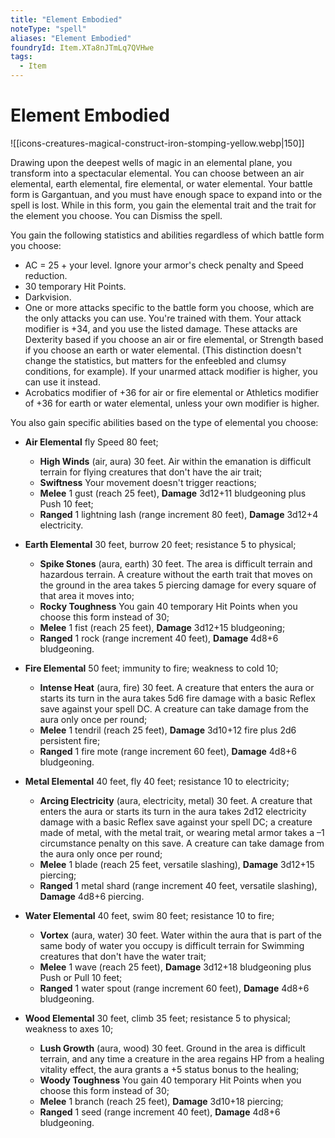 ```yaml
---
title: "Element Embodied"
noteType: "spell"
aliases: "Element Embodied"
foundryId: Item.XTa8nJTmLq7QVHwe
tags:
  - Item
---
```


# Element Embodied
![[icons-creatures-magical-construct-iron-stomping-yellow.webp|150]]

Drawing upon the deepest wells of magic in an elemental plane, you transform into a spectacular elemental. You can choose between an air elemental, earth elemental, fire elemental, or water elemental. Your battle form is Gargantuan, and you must have enough space to expand into or the spell is lost. While in this form, you gain the elemental trait and the trait for the element you choose. You can Dismiss the spell.

You gain the following statistics and abilities regardless of which battle form you choose:

*   AC = 25 + your level. Ignore your armor's check penalty and Speed reduction.
*   30 temporary Hit Points.
*   Darkvision.
*   One or more attacks specific to the battle form you choose, which are the only attacks you can use. You're trained with them. Your attack modifier is +34, and you use the listed damage. These attacks are Dexterity based if you choose an air or fire elemental, or Strength based if you choose an earth or water elemental. (This distinction doesn't change the statistics, but matters for the enfeebled and clumsy conditions, for example). If your unarmed attack modifier is higher, you can use it instead.
*   Acrobatics modifier of +36 for air or fire elemental or Athletics modifier of +36 for earth or water elemental, unless your own modifier is higher.

You also gain specific abilities based on the type of elemental you choose:

*   **Air Elemental** fly Speed 80 feet;
    *   **High Winds** (air, aura) 30 feet. Air within the emanation is difficult terrain for flying creatures that don't have the air trait;
    *   **Swiftness** Your movement doesn't trigger reactions;
    *   **Melee** 1 gust (reach 25 feet), **Damage** 3d12+11 bludgeoning plus Push 10 feet;
    *   **Ranged** 1 lightning lash (range increment 80 feet), **Damage** 3d12+4 electricity.

*   **Earth Elemental** 30 feet, burrow 20 feet; resistance 5 to physical;
    *   **Spike Stones** (aura, earth) 30 feet. The area is difficult terrain and hazardous terrain. A creature without the earth trait that moves on the ground in the area takes 5 piercing damage for every square of that area it moves into;
    *   **Rocky Toughness** You gain 40 temporary Hit Points when you choose this form instead of 30;
    *   **Melee** 1 fist (reach 25 feet), **Damage** 3d12+15 bludgeoning;
    *   **Ranged** 1 rock (range increment 40 feet), **Damage** 4d8+6 bludgeoning.

*   **Fire Elemental** 50 feet; immunity to fire; weakness to cold 10;
    *   **Intense Heat** (aura, fire) 30 feet. A creature that enters the aura or starts its turn in the aura takes 5d6 fire damage with a basic Reflex save against your spell DC. A creature can take damage from the aura only once per round;
    *   **Melee** 1 tendril (reach 25 feet), **Damage** 3d10+12 fire plus 2d6 persistent fire;
    *   **Ranged** 1 fire mote (range increment 60 feet), **Damage** 4d8+6 bludgeoning.

*   **Metal Elemental** 40 feet, fly 40 feet; resistance 10 to electricity;
    *   **Arcing Electricity** (aura, electricity, metal) 30 feet. A creature that enters the aura or starts its turn in the aura takes 2d12 electricity damage with a basic Reflex save against your spell DC; a creature made of metal, with the metal trait, or wearing metal armor takes a –1 circumstance penalty on this save. A creature can take damage from the aura only once per round;
    *   **Melee** 1 blade (reach 25 feet, versatile slashing), **Damage** 3d12+15 piercing;
    *   **Ranged** 1 metal shard (range increment 40 feet, versatile slashing), **Damage** 4d8+6 piercing.

*   **Water Elemental** 40 feet, swim 80 feet; resistance 10 to fire;
    *   **Vortex** (aura, water) 30 feet. Water within the aura that is part of the same body of water you occupy is difficult terrain for Swimming creatures that don't have the water trait;
    *   **Melee** 1 wave (reach 25 feet), **Damage** 3d12+18 bludgeoning plus Push or Pull 10 feet;
    *   **Ranged** 1 water spout (range increment 60 feet), **Damage** 4d8+6 bludgeoning.

*   **Wood Elemental** 30 feet, climb 35 feet; resistance 5 to physical; weakness to axes 10;
    *   **Lush Growth** (aura, wood) 30 feet. Ground in the area is difficult terrain, and any time a creature in the area regains HP from a healing vitality effect, the aura grants a +5 status bonus to the healing;
    *   **Woody Toughness** You gain 40 temporary Hit Points when you choose this form instead of 30;
    *   **Melee** 1 branch (reach 25 feet), **Damage** 3d10+18 piercing;
    *   **Ranged** 1 seed (range increment 40 feet), **Damage** 4d8+6 bludgeoning.
